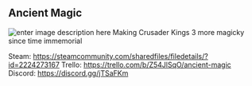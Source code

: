 ﻿## Ancient Magic
![enter image description here](https://steamuserimages-a.akamaihd.net/ugc/1788468889098599405/666087E0956F52E0007E9481D4AE81C7543BBD86/?imw=637&imh=358&ima=fit&impolicy=Letterbox&imcolor=#000000&letterbox=true)
Making Crusader Kings 3 more magicky since time immemorial

Steam: https://steamcommunity.com/sharedfiles/filedetails/?id=2224273167
Trello: https://trello.com/b/Z54JlSqO/ancient-magic
Discord: https://discord.gg/jTSaFKm
